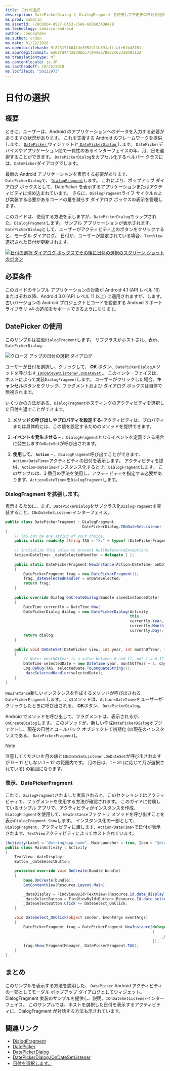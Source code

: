 ```yaml
---
title: 日付の選択
description: DatePickerDialog と DialogFragment を使用して予定表の日付を選択します。
ms.prod: xamarin
ms.assetid: F2BCD8D4-8957-EA53-C5A8-6BB603ADB47B
ms.technology: xamarin-android
author: conceptdev
ms.author: crdun
ms.date: 01/22/2018
ms.openlocfilehash: 9f82317f6041de3952d11b391afffafe6fbd8761
ms.sourcegitcommit: e268fd44422d0bbc7c944a678e2cc633a0493122
ms.translationtype: MT
ms.contentlocale: ja-JP
ms.lasthandoff: 10/25/2018
ms.locfileid: "50122973"
---
```

# <a name="date-picker"></a>日付の選択

## <a name="overview"></a>概要

ときに、ユーザーは、Android のアプリケーションへのデータを入力する必要がありますの状況があります。 これを支援する Android のフレームワークを提供します、 [ `DatePicker` ](https://developer.xamarin.com/api/type/Android.Widget.DatePicker/)ウィジェットと[ `DatePickerDialog` ](https://developer.xamarin.com/api/type/Android.App.DatePickerDialog/)します。 `DatePicker`デバイスやアプリケーション間で一貫性のあるインターフェイスの年、月、日を選択することができます。 `DatePickerDialog`をカプセル化するヘルパー クラスには、`DatePicker`ダイアログでします。

最新の Android アプリケーションを表示する必要があります、`DatePickerDialog`で、 [ `DialogFragment`](https://developer.xamarin.com/api/type/Android.App.DialogFragment/)します。 これにより、ポップアップ ダイアログ ボックスとして、DatePicker を表示するアプリケーションまたはアクティビティに埋め込まれています。 さらに、`DialogFragment`ライフ サイクルおよび実装する必要があるコードの量を減らす ダイアログ ボックスの表示を管理します。

このガイドは、使用する方法を示しますが、`DatePickerDialog`でラップされた、`DialogFragment`します。 サンプル アプリケーションが表示されます、`DatePickerDialog`として、ユーザーがアクティビティ上のボタンをクリックすると、モーダル ダイアログ。 日付が、ユーザーが設定されている場合、`TextView`選択された日付が更新されます。

[![日付の選択 ダイアログ ボックスでその後に日付の選択のスクリーン ショットのボタン](date-picker-images/image-01-sml.png)](date-picker-images/image-01.png#lightbox)

## <a name="requirements"></a>必要条件

このガイドのサンプル アプリケーションの対象が Android 4.1 (API レベル
16) またはそれ以降、Android 3.0 (API レベル 11 以上) に適用されますが、します。 古いバージョンの Android プロジェクトとコードを変更する Android サポート ライブラリ v4 の追加をサポートできるようになります。

## <a name="using-the-datepicker"></a>DatePicker の使用

このサンプルは拡張`DialogFragment`します。 サブクラスがホストされ、表示、 `DatePickerDialog`:

![クローズ アップの日付の選択 ダイアログ](date-picker-images/image-02.png)

ユーザーが日付を選択し、クリックして、 **OK**  ボタン、`DatePickerDialog`メソッドを呼び出す[ `IOnDateSetListener.OnDateSet` ](https://developer.xamarin.com/api/member/Android.App.DatePickerDialog+IOnDateSetListener.OnDateSet/p/Android.Widget.DatePicker/System.Int32/System.Int32/System.Int32/)。
このインターフェイスは、ホストによって実装`DialogFragment`します。 ユーザーがクリックした場合、**キャンセル**ボタンをクリック、フラグメントおよび ダイアログ ボックスは自体で無視されます。

いくつかの方法がある、`DialogFragment`ホスティングのアクティビティを選択した日付を返すことができます。

1. **メソッドの呼び出しやプロパティを設定する**&ndash;アクティビティは、プロパティまたは具体的には、この値を設定するためのメソッドを提供できます。

2. **イベントを発生させる** &ndash; 、`DialogFragment`となるイベントを定義できる場合に発生します`OnDateSet`が呼び出されます。

3. **使用して、 `Action`**  &ndash; 、`DialogFragment`呼び出すことができます、`Action<DateTime>`アクティビティの日付を表示します。 アクティビティを提供、`Action<DateTime`インスタンス化するとき、`DialogFragment`します。 このサンプルは、3 番目の手法を使用し、アクティビティを指定する必要があります、`Action<DateTime>`を`DialogFragment`します。



### <a name="extending-dialogfragment"></a>DialogFragment を拡張します。

表示するために、まず、`DatePickerDialog`をサブクラス化`DialogFragment`を実装すること、`IOnDateSetListener`インターフェイス。

```csharp
public class DatePickerFragment : DialogFragment, 
                                  DatePickerDialog.IOnDateSetListener
{
    // TAG can be any string of your choice.
    public static readonly string TAG = "X:" + typeof (DatePickerFragment).Name.ToUpper();
    
    // Initialize this value to prevent NullReferenceExceptions.
    Action<DateTime> _dateSelectedHandler = delegate { };
    
    public static DatePickerFragment NewInstance(Action<DateTime> onDateSelected)
    {
        DatePickerFragment frag = new DatePickerFragment();
        frag._dateSelectedHandler = onDateSelected;
        return frag;
    }
    
    public override Dialog OnCreateDialog(Bundle savedInstanceState)
    {
        DateTime currently = DateTime.Now;
        DatePickerDialog dialog = new DatePickerDialog(Activity, 
                                                       this, 
                                                       currently.Year, 
                                                       currently.Month - 1,
                                                       currently.Day);
        return dialog;
    }
    
    public void OnDateSet(DatePicker view, int year, int monthOfYear, int dayOfMonth)
    {
        // Note: monthOfYear is a value between 0 and 11, not 1 and 12!
        DateTime selectedDate = new DateTime(year, monthOfYear + 1, dayOfMonth);
        Log.Debug(TAG, selectedDate.ToLongDateString());
        _dateSelectedHandler(selectedDate);
    }
}
```

`NewInstance`新しいインスタンスを作成するメソッドが呼び出される`DatePickerFragment`します。 このメソッドは、`Action<DateTime>`をユーザーがクリックしたときに呼び出される、 **OK**ボタン、 `DatePickerDialog`。

Android でメソッドを呼び出して、フラグメントは、表示されるが、`OnCreateDialog`します。 このメソッドが、新しい作成`DatePickerDialog`オブジェクトし、現在の日付とコールバック オブジェクトで初期化 (の現在のインスタンスである、 `DatePickerFragment`)。


> [!NOTE]
> 注意してくださいを月の値と`IOnDateSetListener.OnDateSet`が呼び出されますが 0 ~ 11 としない 1 ~ 12 の範囲内です。 月の日は、1 ~ 31 (に応じて月が選択されている) の範囲になります。



### <a name="showing-the-datepickerfragment"></a>表示、DatePickerFragment

これで、`DialogFragment`されました実装されると、このセクションではアクティビティで、フラグメントを使用する方法が確認されます。 このガイドに付属しているサンプル アプリで、アクティビティがインスタンスを作成、`DialogFragment`を使用して、`NewInstance`ファクトリ メソッドを呼び出すことを表示`DialogFragment.Show`します。 インスタンス化の一部として、 `DialogFragment`、アクティビティに渡します、`Action<DateTime>`で日付が表示されます、`TextView`アクティビティによってホストされています。

```csharp
[Activity(Label = "@string/app_name", MainLauncher = true, Icon = "@drawable/icon")]
public class MainActivity : Activity
{
    TextView _dateDisplay;
    Button _dateSelectButton;

    protected override void OnCreate(Bundle bundle)
    {
        base.OnCreate(bundle);
        SetContentView(Resource.Layout.Main);

        _dateDisplay = FindViewById<TextView>(Resource.Id.date_display);
        _dateSelectButton = FindViewById<Button>(Resource.Id.date_select_button);
        _dateSelectButton.Click += DateSelect_OnClick;
    }

    void DateSelect_OnClick(object sender, EventArgs eventArgs)
    {
        DatePickerFragment frag = DatePickerFragment.NewInstance(delegate(DateTime time)
                                                                 {
                                                                     _dateDisplay.Text = time.ToLongDateString();
                                                                 });
        frag.Show(FragmentManager, DatePickerFragment.TAG);
    }
}
```


## <a name="summary"></a>まとめ

このサンプルを表示する方法を説明した、 `DatePicker` Android アクティビティの一部としてモーダル ポップアップ ダイアログとしてウィジェット。 DialogFragment 実装のサンプルを提供し、説明、`IOnDateSetListener`インターフェイス。 このサンプルでは、ホストを選択した日付を表示するアクティビティに、DialogFragment が対話する方法も示されています。


## <a name="related-links"></a>関連リンク

- [DialogFragment](https://developer.xamarin.com/api/type/Android.App.DialogFragment/)
- [DatePicker](https://developer.xamarin.com/api/type/Android.Widget.DatePicker/)
- [DatePickerDialog](https://developer.xamarin.com/api/type/Android.App.DatePickerDialog/)
- [DatePickerDialog.IOnDateSetListener](https://developer.xamarin.com/api/type/Android.App.DatePickerDialog+IOnDateSetListener/)
- [日付を選択します。](https://github.com/xamarin/recipes/tree/master/Recipes/android/controls/datepicker/select_a_date)

